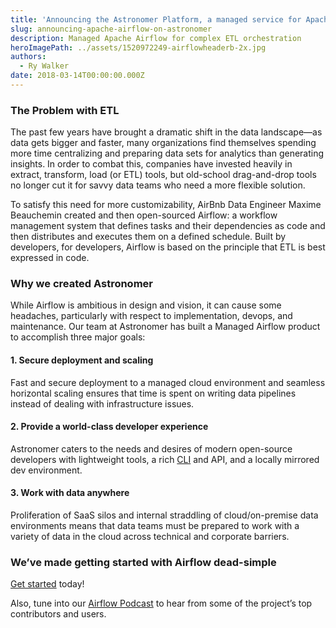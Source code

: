 ```yaml
---
title: 'Announcing the Astronomer Platform, a managed service for Apache Airflow'
slug: announcing-apache-airflow-on-astronomer
description: Managed Apache Airflow for complex ETL orchestration
heroImagePath: ../assets/1520972249-airflowheaderb-2x.jpg
authors:
  - Ry Walker
date: 2018-03-14T00:00:00.000Z
---
```


### The Problem with ETL

The past few years have brought a dramatic shift in the data landscape—as data gets bigger and faster, many organizations find themselves spending more time centralizing and preparing data sets for analytics than generating insights. In order to combat this, companies have invested heavily in extract, transform, load (or ETL) tools, but old-school drag-and-drop tools no longer cut it for savvy data teams who need a more flexible solution. 

To satisfy this need for more customizability, AirBnb Data Engineer Maxime Beauchemin created and then open-sourced Airflow: a workflow management system that defines tasks and their dependencies as code and then distributes and executes them on a defined schedule. Built by developers, for developers, Airflow is based on the principle that ETL is best expressed in code.

### Why we created Astronomer

While Airflow is ambitious in design and vision, it can cause some headaches, particularly with respect to implementation, devops, and maintenance. Our team at Astronomer has built a Managed Airflow product to accomplish three major goals:

#### 1. Secure deployment and scaling

Fast and secure deployment to a managed cloud environment and seamless horizontal scaling ensures that time is spent on writing data pipelines instead of dealing with infrastructure issues.

#### 2. Provide a world-class developer experience

Astronomer caters to the needs and desires of modern open-source developers with lightweight tools, a rich [CLI](https://www.astronomer.io/docs/cli-quickstart/) and API, and a locally mirrored dev environment.

#### 3. Work with data anywhere

Proliferation of SaaS silos and internal straddling of cloud/on-premise data environments means that data teams must be prepared to work with a variety of data in the cloud across technical and corporate barriers.

### We’ve made getting started with Airflow dead-simple

[Get started](https://www.astronomer.io/get-astronomer) today!

Also, tune into our [Airflow Podcast](https://www.astronomer.io/podcast/) to hear from some of the project’s top contributors and users. 
